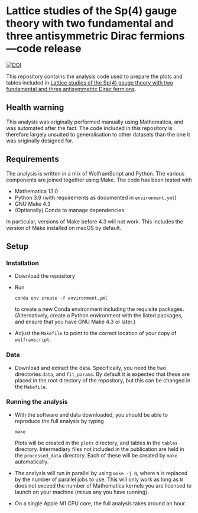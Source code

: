 # Lattice studies of the Sp(4) gauge theory with two fundamental and three antisymmetric Dirac fermions&mdash;code release

[![DOI](https://zenodo.org/badge/DOI/10.5281/zenodo.6472232.svg)](https://doi.org/10.5281/zenodo.6472232)

This repository contains the analysis code used to prepare the plots and tables
included in [Lattice studies of the Sp(4) gauge theory with two fundamental and three antisymmetric Dirac fermions][multirep-paper].

## Health warning

This analysis was originally performed manually using Mathematica, and was
automated after the fact. The code included in this repository is therefore
largely unsuited to generalisation to other datasets than the one it was
originally designed for.

## Requirements

The analysis is written in a mix of WolframScript and Python. The various
components are joined together using Make. The code has been tested with

* Mathematica 13.0
* Python 3.9 (with requirements as documented in `environment.yml`)
* GNU Make 4.3
* (Optionally) Conda to manage dependencies

In particular, versions of Make before 4.3 will not work. This includes the
version of Make installed on macOS by default.

## Setup

### Installation

* Download the repository
* Run

      conda env create -f environment.yml

  to create a new Conda environment including the requisite packages.
  (Alternatively, create a Python environment with the listed packages, and
  ensure that you have GNU Make 4.3 or later.)
* Adjust the `Makefile` to point to the correct location of your copy of
  `wolframscript`.

### Data

* Download and extract the data. Specifically, you need the two directories
  `data`, and `fit_params`. By default it is expected that these are placed
  in the root directory of the repository, but this can be changed in the
  `Makefile`.

### Running the analysis

* With the software and data downloaded, you should be able to reproduce the
  full analysis by typing

      make

  Plots will be created in the `plots` directory, and tables in the `tables`
  directory. Intermediary files not included in the publication are held in
  the `processed_data` directory. Each of these will be created by `make`
  automatically.
* The analysis will run in parallel by using `make -j N`, where `N` is replaced
  by the number of parallel jobs to use. This will only work as long as `N`
  does not exceed the number of Mathematica kernels you are licensed to launch
  on your machine (minus any you have running).
* On a single Apple M1 CPU core, the full analysis takes around an hour.


[multirep-paper]: https://arxiv.org/abs/2202.05516
